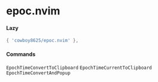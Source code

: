 # epoc.nvim

#### Lazy

```lua
{ 'cowboy8625/epoc.nvim' },
```

#### Commands

`EpochTimeConvertToClipboard`
`EpochTimeCurrentToClipboard`
`EpochTimeConvertAndPopup`

